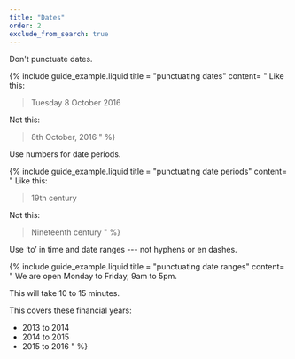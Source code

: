```yaml
---
title: "Dates"
order: 2
exclude_from_search: true
---
```


Don't punctuate dates.

{% include guide_example.liquid
  title = "punctuating dates"
  content= "
Like this:

> Tuesday 8 October 2016

Not this:

> 8th October, 2016
"
%}

Use numbers for date periods.

{% include guide_example.liquid
  title = "punctuating date periods"
  content= "
Like this:

> 19th century

Not this:

> Nineteenth century
"
%}

Use ‘to’ in time and date ranges --- not hyphens or en dashes.

{% include guide_example.liquid
  title = "punctuating date ranges"
  content= "
We are open Monday to Friday, 9am to 5pm.

This will take 10 to 15 minutes.

This covers these financial years:
- 2013 to 2014
- 2014 to 2015
- 2015 to 2016
"
%}
